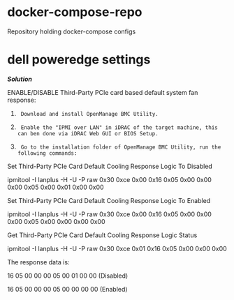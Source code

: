 # docker-compose-repo
Repository holding docker-compose configs

# dell poweredge settings 
***Solution***

ENABLE/DISABLE Third-Party PCIe card based default system fan response:

1.      Download and install OpenManage BMC Utility. 

2.      Enable the "IPMI over LAN" in iDRAC of the target machine, this can ben done via iDRAC Web GUI or BIOS Setup. 

3.      Go to the installation folder of OpenManage BMC Utility, run the following commands: 

Set Third-Party PCIe Card Default Cooling Response Logic To Disabled

ipmitool -I lanplus -H -U -P raw 0x30 0xce 0x00 0x16 0x05 0x00 0x00 0x00 0x05 0x00 0x01 0x00 0x00 

Set Third-Party PCIe Card Default Cooling Response Logic To Enabled

ipmitool -I lanplus -H -U -P raw 0x30 0xce 0x00 0x16 0x05 0x00 0x00 0x00 0x05 0x00 0x00 0x00 0x00 

Get Third-Party PCIe Card Default Cooling Response Logic Status

ipmitool -I lanplus -H -U -P raw 0x30 0xce 0x01 0x16 0x05 0x00 0x00 0x00 

The response data is:

16 05 00 00 00 05 00 01 00 00 (Disabled)

16 05 00 00 00 05 00 00 00 00 (Enabled)
